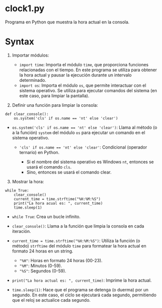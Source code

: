 # clock1.py
Programa en Python que muestra la hora actual en la consola.

# Syntax

1. Importar módulos:

    - `import time`: Importa el módulo `time`, que proporciona funciones relacionadas con el tiempo. En este programa se utiliza para obtener la hora actual y pausar la ejecución durante un intervalo determinado.
    - `import os`: Importa el módulo `os`, que permite interactuar con el sistema operativo. Se utiliza para ejecutar comandos del sistema (en este caso, para limpiar la pantalla).

2. Definir una función para limpiar la consola:

```
def clear_console():
    os.system('cls' if os.name == 'nt' else 'clear')
```

- `os.system('cls' if os.name == 'nt' else 'clear')`: Llama al método (o a la función) `system` del módulo `os` para ejecutar un comando en el sistema operativo.

    - `'cls' if os.name == 'nt' else 'clear'`: Condicional (operador ternario) en Python.

        - Si el nombre del sistema operativo es Windows `nt`, entonces se usará el comando `cls`.
        - Sino, entonces se usará el comando clear.

3. Mostrar la hora:

```
while True:
    clear_console()
    current_time = time.strftime("%H:%M:%S")
    print("La hora acual es: ", current_time)
    time.sleep(1)
```

- `while True`: Crea un bucle infinito.
- `clear_console()`: Llama a la función que limpia la consola en cada iteración.
- `current_time = time.strftime("%H:%M:%S")`: Utiliza la función (o método) `strftime` del módulo `time` para formatear la hora actual en formato 24 horas en un string.

    - `"%H"`: Horas en formato 24 horas (00-23).
    - `"%M"`: Minutos (0-59).
    - `"%S"`: Segundos (0-59).

- `print("La hora actual es: ", current_time)`: Imprime la hora actual.
- `time.sleep(1)`: Hace que el programa se detenga (o duerma) por un segundo. En este caso, el ciclo se ejecutará cada segundo, permitiendo que el reloj se actualice cada segundo.